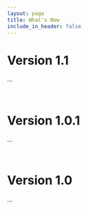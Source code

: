 ```yaml
---
layout: page
title: What's New
include_in_header: false
---
```


# **Version 1.1**
...

<br>

# **Version 1.0.1**
...

<br>

# **Version 1.0**
...

<br>
